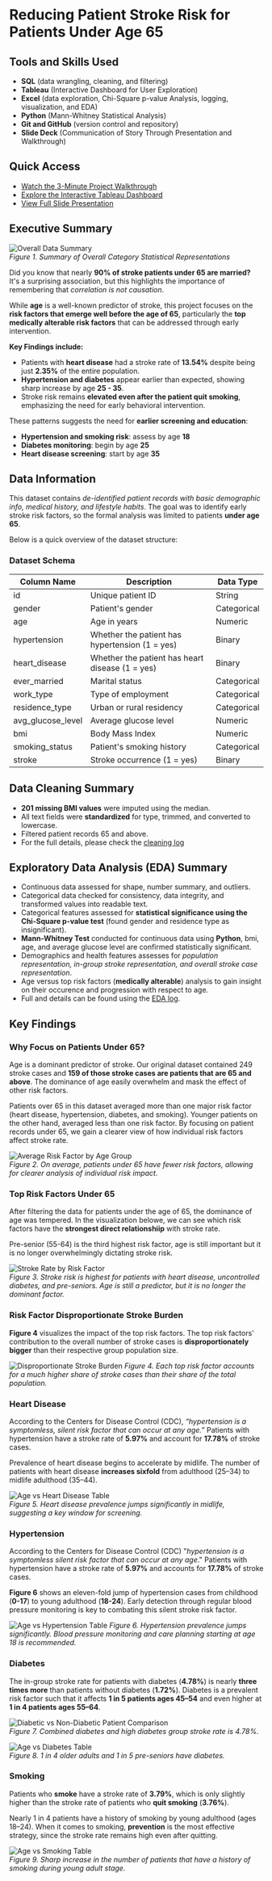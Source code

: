 # Reducing Patient Stroke Risk for Patients Under Age 65

## Tools and Skills Used
- **SQL** (data wrangling, cleaning, and filtering)
- **Tableau** (Interactive Dashboard for User Exploration)
- **Excel** (data exploration, Chi-Square p-value Analysis, logging, visualization, and EDA)
- **Python** (Mann-Whitney Statistical Analysis)
- **Git and GitHub** (version control and repository)
- **Slide Deck** (Communication of Story Through Presentation and Walkthrough)

## Quick Access
- [Watch the 3-Minute Project Walkthrough](#)
- [Explore the Interactive Tableau Dashboard](#)
- [View Full Slide Presentation](#)

## Executive Summary

![Overall Data Summary](presentation_visuals/whole_study_table_and_graph.png)  
*Figure 1. Summary of Overall Category Statistical Representations*

Did you know that nearly **90% of stroke patients under 65 are married?**  
It's a surprising association, but this highlights the importance of remembering that *correlation is not causation*.   

While **age** is a well-known predictor of stroke, this project focuses on the **risk factors that emerge well before the age of 65**, particularly the **top medically alterable risk factors** that can be addressed through early intervention.    

**Key Findings include:**
- Patients with **heart disease** had a stroke rate of **13.54%** despite being just **2.35%** of the entire population.
- **Hypertension and diabetes** appear earlier than expected, showing sharp increase by age **25 - 35**.
- Stroke risk remains **elevated even after the patient quit smoking**, emphasizing the need for early behavioral intervention.  

These patterns suggests the need for **earlier screening and education**:
- **Hypertension and smoking risk**: assess by age **18**
- **Diabetes monitoring**: begin by age **25**
- **Heart disease screening**: start by age **35**  

## Data Information

This dataset contains *de-identified patient records with basic demographic info, medical history, and lifestyle habits*. The goal was to identify early stroke risk factors, so the formal analysis was limited to patients **under age 65**.

Below is a quick overview of the dataset structure:

### Dataset Schema

| Column Name        | Description                                | Data Type     |
|--------------------|--------------------------------------------|---------------|
| id                 | Unique patient ID                          | String        |
| gender             | Patient's gender                           | Categorical   |
| age                | Age in years                               | Numeric       |
| hypertension       | Whether the patient has hypertension (1 = yes) | Binary     |
| heart_disease      | Whether the patient has heart disease (1 = yes) | Binary     |
| ever_married       | Marital status                             | Categorical   |
| work_type          | Type of employment                         | Categorical   |
| residence_type     | Urban or rural residency                   | Categorical   |
| avg_glucose_level  | Average glucose level                      | Numeric       |
| bmi                | Body Mass Index                            | Numeric       |
| smoking_status     | Patient's smoking history                  | Categorical   |
| stroke             | Stroke occurrence (1 = yes)                | Binary        |

## Data Cleaning Summary  

- **201 missing BMI values** were imputed using the median. 
- All text fields were **standardized** for type, trimmed, and converted to lowercase.
- Filtered patient records 65 and above. 
- For the full details, please check the [cleaning log](docs/under65_cleaning_log.pdf)

## Exploratory Data Analysis (EDA) Summary  

- Continuous data assessed for shape, number summary, and outliers.
- Categorical data checked for consistency, data integrity, and transformed values into readable text.
- Categorical features assessed for **statistical significance using the Chi-Square p-value test** (found gender and residence type as insignificant).
- **Mann-Whitney Test** conducted for continuous data using **Python**, bmi, age, and average glucose level are confirmed statistically significant.  
- Demographics and health features assesses for *population representation, in-group stroke representation, and overall stroke case representation*.
- Age versus top risk factors (**medically alterable**) analysis to gain insight on their occurence and progression with respect to age.
- Full and details can be found using the [EDA log](docs/under65_eda_log.pdf).

## Key Findings 

### Why Focus on Patients Under 65?

Age is a dominant predictor of stroke. Our original dataset contained 249 stroke cases and **159 of those stroke cases are patients that are 65 and above**. The dominance of age easily overwhelm and mask the effect of other risk factors.  

Patients over 65 in this dataset averaged more than one major risk factor (heart disease, hypertension, diabetes, and smoking). Younger patients on the other hand, averaged less than one risk factor. By focusing on patient records under 65, we gain a clearer view of how individual risk factors affect stroke rate.  

![Average Risk Factor by Age Group](presentation_visuals/under65_average_risk_factors.png)  
*Figure 2. On average, patients under 65 have fewer risk factors, allowing for clearer analysis of individual risk impact.*

### Top Risk Factors Under 65

After filtering the data for patients under the age of 65, the dominance of age was tempered. In the visualization belowe, we can see which risk factors have the **strongest direct relationshiip** with stroke rate.

Pre-senior (55-64) is the third highest risk factor, age is still important but it is no longer overwhelmingly dictating stroke risk.

![Stroke Rate by Risk Factor](presentation_visuals/under65_top_risk_factors.png)  
*Figure 3. Stroke risk is highest for patients with heart disease, uncontrolled diabetes, and pre-seniors. Age is still a predictor, but it is no longer the dominant factor.*  

### Risk Factor Disproportionate Stroke Burden

**Figure 4** visualizes the impact of the top risk factors. The top risk factors' contribution to the overall number of stroke cases is **disproportionately bigger** than their respective group population size.  

![Disproportionate Stroke Burden](presentation_visuals/under65_stroke_contribution_vs_population.png)
*Figure 4. Each top risk factor accounts for a much higher share of stroke cases than their share of the total population.*

### Heart Disease  

According to the Centers for Disease Control (CDC), *“hypertension is a symptomless, silent risk factor that can occur at any age.”* Patients with hypertension have a stroke rate of **5.97%** and account for **17.78%** of stroke cases.  

Prevalence of heart disease begins to accelerate by midlife. The number of patients with heart disease **increases sixfold** from adulthood (25–34) to midlife adulthood (35–44). 

![Age vs Heart Disease Table](presentation_visuals/under65_age_vs_hd_table.png)  
*Figure 5. Heart disease prevalence jumps significantly in midlife, suggesting a key window for screening.*  

### Hypertension 

According to the Centers for Disease Control (CDC) "*hypertension is a symptomless silent risk factor that can occur at any age*." Patients with hypertension have a stroke rate of **5.97%** and accounts for **17.78%** of stroke cases.  

**Figure 6** shows an eleven-fold jump of hypertension cases from childhood (**0-17**) to young adulthood (**18-24**). Early detection through regular blood pressure monitoring is key to combating this silent stroke risk factor.

![Age vs Hypertension Table](presentation_visuals/under65_age_vs_hp_table.png)
*Figure 6. Hypertension prevalence jumps significantly. Blood pressure monitoring and care planning starting at age 18 is recommended.*  

### Diabetes

The in-group stroke rate for patients with diabetes (**4.78%**) is nearly **three times more** than patients without diabetes (**1.72%**). Diabetes is a prevalent risk factor such that it affects **1 in 5 patients ages 45–54** and even higher at **1 in 4 patients ages 55–64**.

![Diabetic vs Non-Diabetic Patient Comparison](presentation_visuals/under65_diabetes_comparison_bar.png)  
*Figure 7. Combined diabetes and high diabetes group stroke rate is 4.78%.*

![Age vs Diabetes Table](presentation_visuals/under65_age_vs_diabetes_table.png)  
*Figure 8. 1 in 4 older adults and 1 in 5 pre-seniors have diabetes.*

### Smoking  

Patients who **smoke** have a stroke rate of **3.79%**, which is only slightly higher than the stroke rate of patients who **quit smoking** (**3.76%**).  

Nearly 1 in 4 patients have a history of smoking by young adulthood (ages 18–24). When it comes to smoking, **prevention** is the most effective strategy, since the stroke rate remains high even after quitting.

![Age vs Smoking Table](presentation_visuals/under65_age_vs_smoking_table.png)  
*Figure 9. Sharp increase in the number of patients that have a history of smoking during young adult stage.*







